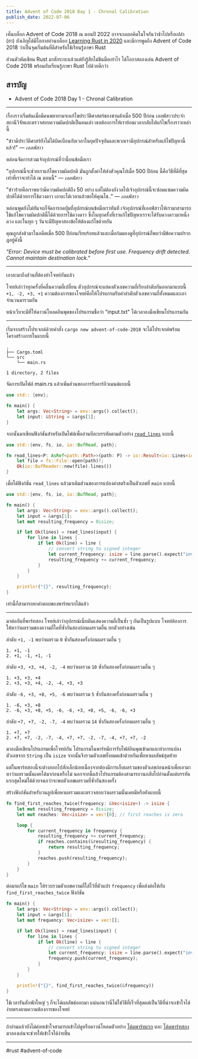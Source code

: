 ```yaml
---
title: Advent of Code 2018 Day 1 - Chronal Calibration
publish_date: 2022-07-06
---
```


เห็นบล็อก Advent of Code 2018 ณ ตอนปี 2022 อาจจะเผลอคิดในใจกันว่าช้าไปหรือเปล่า (ฮา) บังเอิญได้มีโอกาสอ่านบล็อก [Learning Rust in 2020](https://github.com/pretzelhammer/rust-blog/blob/master/posts/learning-rust-in-2020.md#tldr) และมีการพูดถึง Advent of Code 2018 ว่าเป็นจุดเริ่มต้นที่ดีสำหรับใช้เรียนรู้ภาษา Rust

ส่วนตัวหัดเขียน Rust มาสักระยะแล้วแต่ยังรู้สึกไม่ชินมือเท่าไร ได้โอกาสลองเล่น Advent of Code 2018 พร้อมกับเรียนรู้ภาษา Rust ไปด้วยดีกว่า

## สารบัญ

- Advent of Code 2018 Day 1 - Chronal Calibration

---

เรื่องราวเริ่มต้นเมื่อมีคนพยายามจะแก้ไขประวัติศาสตร์ของซานต้าเมื่อ 500 ปีก่อน เอลฟ์สาวประจำสถานีวิจัยและตรวจสอบความผิดปกติเป็นคนเล่า เธอต้องการให้เราย้อนเวลากลับไปแก้ไขเรื่องราวเหล่านี้

"ข่าวดีประวัติศาสร์ยังไม่ได้บิดเบือนกับเวลาในยุคปัจจุบันและพวกเรามีอุปกรณ์สำหรับแก้ไขปัญหานี้แล้ว!" — _เอลฟ์สาว_

หล่อนจัดการสวมเจ้าอุปกรณ์ที่ว่านี้บนข้อมือเรา

"อุปกรณ์นี้จะช่วยเราแก้ไขความผิดปกติ มันถูกตั้งค่าให้ส่งตัวคุณไปเมื่อ 500 ปีก่อน นี้คือวิธีที่ดีที่สุดเท่าที่เราจะทำได้ ณ ตอนนี้" — _เอลฟ์สาว_

"ข่าวร้ายคือเราพบว่ามีความผิดปกติถึง 50 อย่าง แต่ไม่ต้องกังวลไปเจ้าอุปกรณ์นี้จะซ่อมแซมความผิดปกติได้ด้วยการใช้ดวงดาว เอาละได้เวลาแล้วขอให้คุณโช.." — _เอลฟ์สาว_

หล่อนพูดยังไม่ทันจบก็จัดการกดปุ่มที่อุปกรณ์บนข้อมือเราทันที เจ้าอุปกรณ์ที่เอลฟ์สาวให้เรามาสามารถใช้แก้ไขความผิดปกตินี้ได้ด้วยการใช้ดวงดาว ซึ่งในทุกครั้งที่เราแก้ไขปัญหาเราจะได้รับดวงดาวมาหนึ่งดวง และในทุก ๆ วันจะมีปัญหาสองข้อให้ต้องแก้ไขด้วยกัน

คุณถูกส่งต้วมาในอดีตเมื่อ 500 ปีก่อนเรียบร้อยแล้วและเมื่อก้มมองดูที่อุปกรณ์ก็พบว่ามีข้อความปรากฎอยู่ดังนี้


_"Error: Device must be calibrated before first use. Frequency drift detected. Cannot maintain destination lock."_

---

เอาละมาถึงส่วนที่ต้องทำโจทย์กันแล้ว

โจทย์เล่าว่าทุกครั้งที่คลื่นความถี่เปลี่ยน ตัวอุปกรณ์จะแสดงตัวเลขความถี่เรียงลำดับกันออกมาแบบนี้ `+1, -2, +3, +1` ความต้องการของโจทย์คือให้โปรแกรมรับค่าลำดับตัวเลขความถี่ทั้งหมดและเอาจำนวนมารวมกัน

หน้าเว็บจะมีที่ให้ดาวน์โหลดอินพุตของโปรแกรมชื่อว่า "input.txt" ได้เวลาลงมือเขียนโปรแกรมกัน

---

เริ่มจากสร้างโปรเจกต์ด้วยคำสั่ง `cargo new advent-of-code-2018` จะได้โปรเจกต์พร้อมโครงสร้างภายในแบบนี้

```
.
├── Cargo.toml
└── src
    └── main.rs

1 directory, 2 files
```

จัดการเปิดไฟล์ main.rs แล้วเพิ่มส่วนของการรับอาร์กิวเมนต์แบบนี้

```rust
use std:: {env};

fn main() {
    let args: Vec<String> = env::args().collect();
    let input: &String = &args[1];
}
```

จากนั้นมาเขียนฟังก์ชันสำหรับเปิดไฟล์เพื่ออ่านทีละบรรทัดตามตัวอย่าง [`read_lines`](https://doc.rust-lang.org/rust-by-example/std_misc/file/read_lines.html) แบบนี้

```rust
use std::{env, fs, io, io::BufRead, path};

fn read_lines<P: AsRef<path::Path>>(path: P) -> io::Result<io::Lines<io::BufReader<fs::File>>> {
    let file = fs::File::open(path)?;
    Ok(io::BufReader::new(file).lines())
}
```

เมื่อได้ฟังก์ชัน `read_lines` แล้วมาเติมส่วนของการแปลงค่าสตริงเป็นตัวเลขที่ `main` แบบนี้

```rust
use std::{env, fs, io, io::BufRead, path};

fn main() {
    let args: Vec<String> = env::args().collect();
    let input = &args[1];
    let mut resulting_frequency = 0isize;

    if let Ok(lines) = read_lines(input) {
        for line in lines {
            if let Ok(line) = line {
                // convert string to signed integer
                let current_frequency: isize = line.parse().expect("invalid number");
                resulting_frequency += current_frequency;
            }
        }
    }

    println!("{}", resulting_frequency);
}
```

เท่านี้ก็สามารถหาคำตอบของพาร์ทแรกได้แล้ว

---

มาต่อกันที่พาร์ทสอง โจทย์เล่าว่าอุปกรณ์เนี่ยมันแสดงความถี่เป็นซ้ำ ๆ กันเป็นรูปแบบ โจทย์ต้องการให้หาว่าผลรวมของความถี่ใดที่ซ้ำกันสองก่อนผลรวมอื่น ยกตัวอย่างเช่น

ลำดับ `+1, -1` พบว่าผลรวม `0` ซ้ำกันสองครั้งก่อนผลรวมอื่น ๆ

```
1. +1, -1
2. +1, -1, +1, -1
```

ลำดับ `+3, +3, +4, -2, -4` พบว่าผลรวม `10` ซ้ำกันสองครั้งก่อนผลรวมอื่น ๆ
```
1. +3, +3, +4 
2. +3, +3, +4, -2, -4, +3, +3
```

ลำดับ `-6, +3, +8, +5, -6` พบว่าผลรวม `5` ซ้ำกันสองครั้งก่อนผลรวมอื่น ๆ

```
1. -6, +3, +8
2. -6, +3, +8, +5, -6, -6, +3, +8, +5, -6, -6, +3
```

ลำดับ `+7, +7, -2, -7, -4` พบว่าผลรวม `14` ซ้ำกันสองครั้งก่อนผลรวมอื่น ๆ

```
1. +7, +7
2. +7, +7, -2, -7, -4, +7, +7, -2, -7, -4, +7, +7, -2
```

มาลงมือเขียนโปรแกรมเพื่อโจทย์กัน โปรแกรมในพาร์ทมีการรับไฟล์อินพุตเข้ามาและทำการแปลงตัวเลขจาก `String` เป็น `isize` จากนั้นจึงรวมตัวเลขทั้งหมดเข้าด้วยกันเพื่อหาผลลัพธ์สุดท้าย

แต่ในพาร์ทสองนี้จะต่างออกไปสักเล็กน้อยเนื่องจากต้องมีการเก็บผลรวมของตัวเลขก่อนหน้าเพื่อเอามาหาว่าผลรวมนั้นเคยได้มาก่อนหรือไม่ นอกจากนี้แล้วโปรแกรมต้องสามารถวนกลับไปอ่านตั้งแต่บรรทัดแรกสุดใหม่ได้ด้วยจนกว่าจะพบตัวเลขผลรวมที่ซ้ำกันสองครั้ง

สร้างฟังก์ชันสำหรับวนลูปเพื่อหาผลรวมและตรวจสอบว่าผลรวมนั้นเคยมีหรือยังแบบนี้

```rust
fn find_first_reaches_twice(frequency: &Vec<isize>) -> isize {
    let mut resulting_frequency = 0isize;
    let mut reaches: Vec<isize> = vec![0]; // first reaches is zero

    loop {
        for current_frequency in frequency {
            resulting_frequency += current_frequency;
            if reaches.contains(&resulting_frequency) {
                return resulting_frequency;
            }
            reaches.push(resulting_frequency);
        }
    }
}
```

ต่อมาแก้ไข `main` ให้รวบรวมตัวเลขความถี่ใส่ไว้ที่ตัวแปร `frequency` เพื่อส่งต่อให้กับ `find_first_reaches_twice` ฟังก์ชัน

```rust
fn main() {
    let args: Vec<String> = env::args().collect();
    let input = &args[1];
    let mut frequency: Vec<isize> = vec![];

    if let Ok(lines) = read_lines(input) {
        for line in lines {
            if let Ok(line) = line {
                // convert string to signed integer
                let current_frequency: isize = line.parse().expect("invalid number");
                frequency.push(current_frequency);
            }
        }
    }

    println!("{}", find_first_reaches_twice(&frequency))
}
```

ใช้เวลารันสักพักใหญ่ ๆ ก็จะได้ผลลัพธ์ออกมา แน่นอนว่านี่ไม่ใช่วิธีที่เร็วที่สุดแต่เป็นวิธีที่น่าจะเข้าใจได้ง่ายตรงตามความต้องการของโจทย์

---

ถ้าอ่านแล้วยังไม่ค่อยเข้าใจสามารถเข้าไปดูหรือดาวน์โหลดตัวอย่าง [โค้ดพาร์ทแรก](https://play.rust-lang.org/?version=stable&mode=debug&edition=2021&gist=e4ca8ec8e34e16ee3de3dbda57191ddc) และ [โค้ดพาร์ทสอง](https://play.rust-lang.org/?version=stable&mode=debug&edition=2021&gist=9c3390ca362c9af216822ca9c72320d0) มาลองเล่นจะช่วยให้เข้าใจได้ง่ายขึ้น

---
#rust #advent-of-code